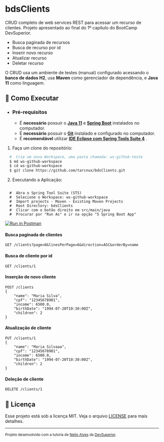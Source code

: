 # bdsClients
CRUD completo de web services REST para acessar um recurso de clientes.
Projeto apresentado ao final do 1º capítulo do BootCamp DevSuperior.

 - Busca paginada de recursos 
 - Busca de recurso por id 
 - Inserir novo recurso 
 - Atualizar recurso 
 - Deletar recurso
 
O CRUD usa um ambiente de testes (manual) configurado acessando o **banco de dados H2**, usa **Maven** como gerenciador de dependência, e **Java 11** como linguagem.
    
##  :dizzy: Como Executar

- ### **Pré-requisitos**

  - É **necessário** possuir o **[Java 11](https://www.java.com/)** e **[Spring Boot](https://spring.io/)** instalados no computador.
  - É **necessário** possuir o **[Git](https://git-scm.com/)** instalado e configurado no computador.
  - É **recomendável** utilizar **[IDE Eclipse com Spring Tools Suite 4](https://spring.io/tools)** .
 

1. Faça um clone do repositório:

```sh
  #  Crie um novo Workspace, uma pasta chamada: ws-github-teste
  $ md ws-github-workspace
  $ cd ws-github-workspace
  $ git clone https://github.com/tarcnux/bdsClients.git
```

2. Executando a Aplicação:

```

  #  Abra o Spring Tool Suite (STS)
  #  Selecione o Workspace: ws-github-workspace
  #  Import projects - Maven - Existing Maven Projects
  #  Root Directory: bdsClients
  #  Clicar com o botão direito em src/main/java
  #  Procurar por "Run As" e ir na opção "5 Spring Boot App"

```
[![Run in Postman](https://run.pstmn.io/button.svg)](https://god.postman.co/run-collection/47964252a765c6979f48)

#### Busca paginada de clientes
    GET /clients?page=0&linesPerPage=6&direction=ASC&orderBy=name

#### Busca de cliente por id
    GET /clients/1

#### Inserção de novo cliente

    POST /clients
    {
	    "name": "Maria Silva",
	    "cpf": "12345678901",
	    "income": 6500.0,
	    "birthDate": "1994-07-20T10:30:00Z",
	    "children": 2
    }

#### Atualização de cliente

    PUT /clients/1
    {
	    "name": "Maria Silvaaa",
	    "cpf": "12345678901",
	    "income": 6500.0,
	    "birthDate": "1994-07-20T10:30:00Z",
	    "children": 2
    }

#### Deleção de cliente

    DELETE /clients/1

## :memo: Licença

Esse projeto está sob a licença MIT. Veja o arquivo [LICENSE](LICENSE) para mais detalhes.

---
<sub>Projeto desenvolvido com a tutoria de [Nelio Alves](https://github.com/acenelio) da [DevSuperior](https://github.com/devsuperior).</sub>
